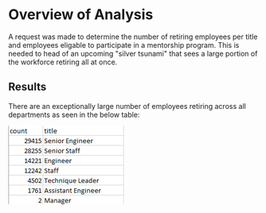 # Overview of Analysis

A request was made to determine the number of retiring employees per title and employees eligable to participate in a mentorship program. This is needed to head of an upcoming "silver tsunami" that sees a large portion of the workforce retiring all at once.

## Results

There are an exceptionally large number of employees retiring across all departments as seen in the below table:

![Retiring_Titles](./Resources/retiring_titles.PNG)
